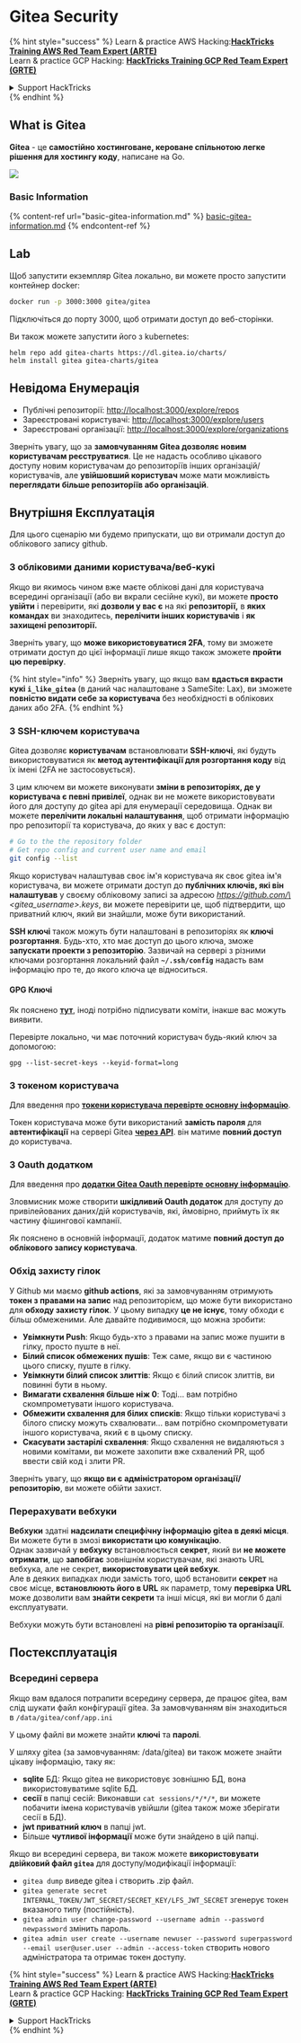 # Gitea Security

{% hint style="success" %}
Learn & practice AWS Hacking:<img src="../../.gitbook/assets/image (1) (1) (1).png" alt="" data-size="line">[**HackTricks Training AWS Red Team Expert (ARTE)**](https://training.hacktricks.xyz/courses/arte)<img src="../../.gitbook/assets/image (1) (1) (1).png" alt="" data-size="line">\
Learn & practice GCP Hacking: <img src="../../.gitbook/assets/image (2).png" alt="" data-size="line">[**HackTricks Training GCP Red Team Expert (GRTE)**<img src="../../.gitbook/assets/image (2).png" alt="" data-size="line">](https://training.hacktricks.xyz/courses/grte)

<details>

<summary>Support HackTricks</summary>

* Check the [**subscription plans**](https://github.com/sponsors/carlospolop)!
* **Join the** 💬 [**Discord group**](https://discord.gg/hRep4RUj7f) or the [**telegram group**](https://t.me/peass) or **follow** us on **Twitter** 🐦 [**@hacktricks\_live**](https://twitter.com/hacktricks_live)**.**
* **Share hacking tricks by submitting PRs to the** [**HackTricks**](https://github.com/carlospolop/hacktricks) and [**HackTricks Cloud**](https://github.com/carlospolop/hacktricks-cloud) github repos.

</details>
{% endhint %}

## What is Gitea

**Gitea** - це **самостійно хостинговане, кероване спільнотою легке рішення для хостингу коду**, написане на Go.

![](<../../.gitbook/assets/image (160).png>)

### Basic Information

{% content-ref url="basic-gitea-information.md" %}
[basic-gitea-information.md](basic-gitea-information.md)
{% endcontent-ref %}

## Lab

Щоб запустити екземпляр Gitea локально, ви можете просто запустити контейнер docker:
```bash
docker run -p 3000:3000 gitea/gitea
```
Підключіться до порту 3000, щоб отримати доступ до веб-сторінки.

Ви також можете запустити його з kubernetes:
```
helm repo add gitea-charts https://dl.gitea.io/charts/
helm install gitea gitea-charts/gitea
```
## Невідома Енумерація

* Публічні репозиторії: [http://localhost:3000/explore/repos](http://localhost:3000/explore/repos)
* Зареєстровані користувачі: [http://localhost:3000/explore/users](http://localhost:3000/explore/users)
* Зареєстровані організації: [http://localhost:3000/explore/organizations](http://localhost:3000/explore/organizations)

Зверніть увагу, що за **замовчуванням Gitea дозволяє новим користувачам реєструватися**. Це не надасть особливо цікавого доступу новим користувачам до репозиторіїв інших організацій/користувачів, але **увійшовший користувач** може мати можливість **переглядати більше репозиторіїв або організацій**.

## Внутрішня Експлуатація

Для цього сценарію ми будемо припускати, що ви отримали доступ до облікового запису github.

### З обліковими даними користувача/веб-кукі

Якщо ви якимось чином вже маєте облікові дані для користувача всередині організації (або ви вкрали сесійне кукі), ви можете **просто увійти** і перевірити, які **дозволи у вас є** на які **репозиторії,** в **яких командах** ви знаходитесь, **перелічити інших користувачів** і **як захищені репозиторії.**

Зверніть увагу, що **може використовуватися 2FA**, тому ви зможете отримати доступ до цієї інформації лише якщо також зможете **пройти цю перевірку**.

{% hint style="info" %}
Зверніть увагу, що якщо вам **вдасться вкрасти кукі `i_like_gitea`** (в даний час налаштоване з SameSite: Lax), ви зможете **повністю видати себе за користувача** без необхідності в облікових даних або 2FA.
{% endhint %}

### З SSH-ключем користувача

Gitea дозволяє **користувачам** встановлювати **SSH-ключі**, які будуть використовуватися як **метод аутентифікації для розгортання коду** від їх імені (2FA не застосовується).

З цим ключем ви можете виконувати **зміни в репозиторіях, де у користувача є певні привілеї**, однак ви не можете використовувати його для доступу до gitea api для енумерації середовища. Однак ви можете **перелічити локальні налаштування**, щоб отримати інформацію про репозиторії та користувача, до яких у вас є доступ:
```bash
# Go to the the repository folder
# Get repo config and current user name and email
git config --list
```
Якщо користувач налаштував своє ім'я користувача як своє gitea ім'я користувача, ви можете отримати доступ до **публічних ключів, які він налаштував** у своєму обліковому записі за адресою _https://github.com/\<gitea\_username>.keys_, ви можете перевірити це, щоб підтвердити, що приватний ключ, який ви знайшли, може бути використаний.

**SSH ключі** також можуть бути налаштовані в репозиторіях як **ключі розгортання**. Будь-хто, хто має доступ до цього ключа, зможе **запускати проекти з репозиторію**. Зазвичай на сервері з різними ключами розгортання локальний файл **`~/.ssh/config`** надасть вам інформацію про те, до якого ключа це відноситься.

#### GPG Ключі

Як пояснено [**тут**](https://github.com/carlospolop/hacktricks-cloud/blob/master/pentesting-ci-cd/gitea-security/broken-reference/README.md), іноді потрібно підписувати коміти, інакше вас можуть виявити.

Перевірте локально, чи має поточний користувач будь-який ключ за допомогою:
```shell
gpg --list-secret-keys --keyid-format=long
```
### З токеном користувача

Для введення про [**токени користувача перевірте основну інформацію**](basic-gitea-information.md#personal-access-tokens).

Токен користувача може бути використаний **замість пароля** для **автентифікації** на сервері Gitea [**через API**](https://try.gitea.io/api/swagger#/). він матиме **повний доступ** до користувача.

### З Oauth додатком

Для введення про [**додатки Gitea Oauth перевірте основну інформацію**](./#with-oauth-application).

Зловмисник може створити **шкідливий Oauth додаток** для доступу до привілейованих даних/дій користувачів, які, ймовірно, приймуть їх як частину фішингової кампанії.

Як пояснено в основній інформації, додаток матиме **повний доступ до облікового запису користувача**.

### Обхід захисту гілок

У Github ми маємо **github actions**, які за замовчуванням отримують **токен з правами на запис** над репозиторієм, що може бути використано для **обходу захисту гілок**. У цьому випадку **це не існує**, тому обходи є більш обмеженими. Але давайте подивимося, що можна зробити:

* **Увімкнути Push**: Якщо будь-хто з правами на запис може пушити в гілку, просто пуште в неї.
* **Білий список обмежених пушів**: Теж саме, якщо ви є частиною цього списку, пуште в гілку.
* **Увімкнути білий список злиттів**: Якщо є білий список злиттів, ви повинні бути в ньому.
* **Вимагати схвалення більше ніж 0**: Тоді... вам потрібно скомпрометувати іншого користувача.
* **Обмежити схвалення для білих списків**: Якщо тільки користувачі з білого списку можуть схвалювати... вам потрібно скомпрометувати іншого користувача, який є в цьому списку.
* **Скасувати застарілі схвалення**: Якщо схвалення не видаляються з новими комітами, ви можете захопити вже схвалений PR, щоб ввести свій код і злити PR.

Зверніть увагу, що **якщо ви є адміністратором організації/репозиторію**, ви можете обійти захист.

### Перерахувати вебхуки

**Вебхуки** здатні **надсилати специфічну інформацію gitea в деякі місця**. Ви можете бути в змозі **використати цю комунікацію**.\
Однак зазвичай у **вебхуку** встановлюється **секрет**, який ви **не можете отримати**, що **запобігає** зовнішнім користувачам, які знають URL вебхука, але не секрет, **використовувати цей вебхук**.\
Але в деяких випадках люди замість того, щоб встановити **секрет** на своє місце, **встановлюють його в URL** як параметр, тому **перевірка URL** може дозволити вам **знайти секрети** та інші місця, які ви могли б далі експлуатувати.

Вебхуки можуть бути встановлені на **рівні репозиторію та організації**.

## Постексплуатація

### Всередині сервера

Якщо вам вдалося потрапити всередину сервера, де працює gitea, вам слід шукати файл конфігурації gitea. За замовчуванням він знаходиться в `/data/gitea/conf/app.ini`

У цьому файлі ви можете знайти **ключі** та **паролі**.

У шляху gitea (за замовчуванням: /data/gitea) ви також можете знайти цікаву інформацію, таку як:

* **sqlite** БД: Якщо gitea не використовує зовнішню БД, вона використовуватиме sqlite БД.
* **сесії** в папці сесій: Виконавши `cat sessions/*/*/*`, ви можете побачити імена користувачів увійшли (gitea також може зберігати сесії в БД).
* **jwt приватний ключ** в папці jwt.
* Більше **чутливої інформації** може бути знайдено в цій папці.

Якщо ви всередині сервера, ви також можете **використовувати двійковий файл `gitea`** для доступу/модифікації інформації:

* `gitea dump` виведе gitea і створить .zip файл.
* `gitea generate secret INTERNAL_TOKEN/JWT_SECRET/SECRET_KEY/LFS_JWT_SECRET` згенерує токен вказаного типу (постійність).
* `gitea admin user change-password --username admin --password newpassword` змінить пароль.
* `gitea admin user create --username newuser --password superpassword --email user@user.user --admin --access-token` створить нового адміністратора та отримає токен доступу.

{% hint style="success" %}
Learn & practice AWS Hacking:<img src="../../.gitbook/assets/image (1) (1) (1).png" alt="" data-size="line">[**HackTricks Training AWS Red Team Expert (ARTE)**](https://training.hacktricks.xyz/courses/arte)<img src="../../.gitbook/assets/image (1) (1) (1).png" alt="" data-size="line">\
Learn & practice GCP Hacking: <img src="../../.gitbook/assets/image (2).png" alt="" data-size="line">[**HackTricks Training GCP Red Team Expert (GRTE)**<img src="../../.gitbook/assets/image (2).png" alt="" data-size="line">](https://training.hacktricks.xyz/courses/grte)

<details>

<summary>Support HackTricks</summary>

* Check the [**subscription plans**](https://github.com/sponsors/carlospolop)!
* **Join the** 💬 [**Discord group**](https://discord.gg/hRep4RUj7f) or the [**telegram group**](https://t.me/peass) or **follow** us on **Twitter** 🐦 [**@hacktricks\_live**](https://twitter.com/hacktricks_live)**.**
* **Share hacking tricks by submitting PRs to the** [**HackTricks**](https://github.com/carlospolop/hacktricks) and [**HackTricks Cloud**](https://github.com/carlospolop/hacktricks-cloud) github repos.

</details>
{% endhint %}
